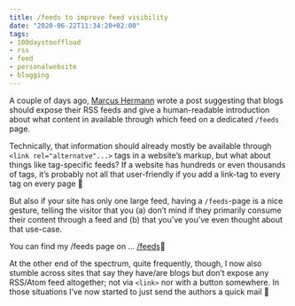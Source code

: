 ```yaml
---
title: /feeds to improve feed visibility
date: "2020-06-22T11:34:20+02:00"
tags:
- 100daystooffload
- rss
- feed
- personalwebsite
- blogging
---
```


A couple of days ago, [Marcus Hermann](https://marcus.io/blog/making-rss-more-visible-again-with-slash-feeds) wrote a post suggesting that blogs should expose their RSS feeds and give a human-readable introduction about what content in available through which feed on a dedicated `/feeds` page. 

Technically, that information should already mostly be available through `<link rel="alternatve"...>` tags in a website’s markup, but what about things like tag-specific feeds? If a website has hundreds or even thousands of tags, it’s probably not all that user-friendly if you add a link-tag to every tag on every page 🤪 

But also if your site has only one large feed, having a `/feeds`-page is a nice gesture, telling the visitor that you (a) don’t mind if they primarily consume their content through a feed and (b) that you’ve you’ve even thought about that use-case.

You can find my /feeds page on … [/feeds](/feeds)🥳

At the other end of the spectrum, quite frequently, though, I now also stumble across sites that say they have/are blogs but don’t expose any RSS/Atom feed altogether; not via `<link>` nor with a button somewhere. In those situations I’ve now started to just send the authors a quick mail 🙂
